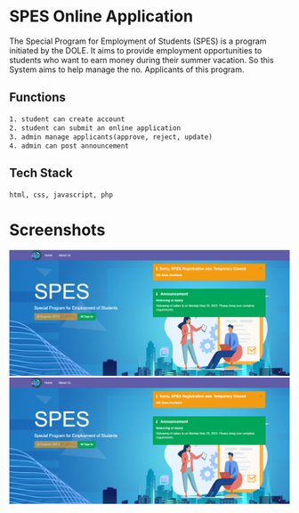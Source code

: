 
# SPES Online Application

The Special Program for Employment of Students (SPES) is a program initiated by the DOLE. It aims to provide employment opportunities to students who want to earn money during their summer vacation. So this System aims to help manage the no. Applicants of this program.


## Functions
    1. student can create account
    2. student can submit an online application
    3. admin manage applicants(approve, reject, update)
    4. admin can post announcement
## Tech Stack

    html, css, javascript, php
# Screenshots
![img](dist/img/home.png)
![img](dist/img/home.png)
